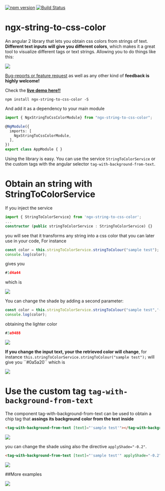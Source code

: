 [![npm version](https://badge.fury.io/js/ngx-string-to-css-color.svg)](https://badge.fury.io/js/ngx-string-to-css-color)
[![Build Status](https://travis-ci.org/HugoJBello/ngx-string-to-css-color-lib.svg)](https://travis-ci.org/https://github.com/HugoJBello/ngx-string-to-css-color-lib?branch=master)

ngx-string-to-css-color
===========

An angular 2 library that lets you obtain css colors from strings of text. **Different text inputs will give you different colors**, which makes it a great tool to visualize different tags or text strings. Allowing you to do things like this:

![](https://raw.githubusercontent.com/HugoJBello/ngx-string-to-css-color-lib/master/screenshots/sample.PNG)

[Bug-reports or feature request](https://github.com/HugoJBello/ngx-string-to-css-color-lib/issues) as well as any other kind of **feedback is highly welcome!**

Check the [**live demo here!!**](https://ngx-string-to-css-color.firebaseapp.com/)


```
npm install ngx-string-to-css-color -S
```

And add it as a dependency to your main module

```typescript
import { NgxStringToCssColorModule} from "ngx-string-to-css-color";

@NgModule({
  imports: [
    NgxStringToCssColorModule,
  ],
})
export class AppModule { }

```


Using the library is easy. You can use the service ``StringToColorService`` or the custom tags with the angular selector ``tag-with-background-from-text``.

# Obtain an string with StringToColorService

If you inject the service

```typescript
import { StringToColorService} from 'ngx-string-to-css-color';
...
constructor (public stringToColorService : StringToColorService) {}

```

you will see that it transforms any string into a css color that you can later use in your code, For instance

```typescript
const color = this.stringToColorService.stringToColour("sample test");
console.log(color);
```
gives you 

```typescript
#1d4a44
```

which is 

![](https://raw.githubusercontent.com/HugoJBello/ngx-string-to-css-color-lib/master/screenshots/sample_test_default.PNG)

You can change the shade by adding a second parameter:

```typescript
const color = this.stringToColorService.stringToColour("sample test",'-0.2');
console.log(color);
```

obtaining the lighter color

```typescript
#3a9488
```
![](https://raw.githubusercontent.com/HugoJBello/ngx-string-to-css-color-lib/master/screenshots/sample_test_shade_-0.2.PNG)

**If you change the input text, your the retrieved color will change**, for instance ``this.stringToColorService.stringToColour("sample test");`` will give you ´´#0a5a20´´ which is 

![](https://raw.githubusercontent.com/HugoJBello/ngx-string-to-css-color-lib/master/screenshots/sample_test22_default.PNG)

# Use the custom tag ``tag-with-background-from-text``
The component tag-with-background-from-text can be used to obtain a chip tag that **assings its background color from the text inside**
```html
<tag-with-background-from-text [text]="'sample test'"></tag-with-background-from-text>
```
![](https://raw.githubusercontent.com/HugoJBello/ngx-string-to-css-color-lib/master/screenshots/sample_test_tag_default.PNG)

you can change the shade using also the directive ``applyShade="-0.2"``.

```html
<tag-with-background-from-text [text]="'sample test'" applyShade="-0.2"></tag-with-background-from-text>```
```
![](https://raw.githubusercontent.com/HugoJBello/ngx-string-to-css-color-lib/master/screenshots/sample_test_tag_shade_-0.2.PNG)

##More examples

![](https://raw.githubusercontent.com/HugoJBello/ngx-string-to-css-color-lib/master/screenshots/examples.PNG)

